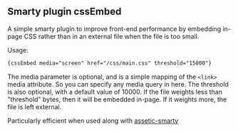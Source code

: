 Smarty plugin cssEmbed
----------------------

A simple smarty plugin to improve front-end performance by embedding in-page CSS rather than in an external file when the file is too small.

Usage:

``` html
{cssEmbed media="screen" href="/css/main.css" threshold="15000"}
```

The media parameter is optional, and is a simple mapping of the `<link>` media attribute. So you can specify any media query in here.
The threshold is also optional, with a default value of 10000. If the file weights less than "threshold" bytes, then it will be embedded in-page. If it weights more, the file is left external.

Particularly efficient when used along with [assetic-smarty](https://github.com/pjparra/assetic-smarty)
